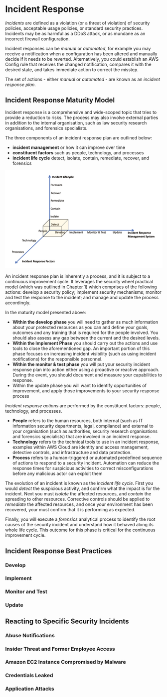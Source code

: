 # Incident Response

*Incidents* are defined as a violation (or a threat of violation) of security policies, acceptable usage policies, or standard security practices. Incidents may be as harmful as a DDoS attack, or as mundane as an incorrect firewall configuration.

Incident responses can be *manual* or *automated*, for example you may receive a notification when a configuration has been altered and manually decide if it needs to be reverted. Alternatively, you could establish an AWS Config rule that receives the changed notification, compares it with the desired state, and takes immediate action to correct the misstep.

The set of actions - either *manual* or *automated* - are known as an *incident response plan*.

## Incident Response Maturity Model

Incident response is a comprehensive and wide-scoped topic that tries to provide a reduction to risks. The process may also involve external parties in addition to the internal organisation, such as law security research organisations, and forensics specialists.

The three components of an incident response plan are outlined below:

- **incident management** or how it can improve over time
- **constituent factors** such as people, technology, and processes
- **incident life cycle** detect, isolate, contain, remediate, recover, and forensics

![incident-response-maturity-model](./incident-response-maturity-model.png)

An incident response plan is inherently a process, and it is subject to a continuous improvement cycle. It leverages the security wheel practical model (which was outlined in [Chapter 1](../chapter-01#the-security-wheel)) which comprises of the following actions: develop a security policy; implement security mechanisms; monitor and test the response to the incident; and manage and update the process accordingly.

In the maturity model presented above:

- **Within the develop phase** you will need to gather as much information about your protected resources as you can and define your goals, outcomes and any training that is required for the people involved. You should also assess any gap between the current and the desired levels.
- **Within the Implement Phase** you should carry out the actions and use tools to close the aforementioned gap. An important portion of this phase focuses on increasing incident visibility (such as using incident notifications) for the responsible personnel.
- **Within the monitor & test phase** you will put your security incident response plan into action either using a proactive or reactive approach. During the event, you should document and measure your capabilities to response.
- Within the update phase you will want to identify opportunities of improvement, and apply those improvements to your security response process

*Incident response actions* are performed by the constituent factors: people, technology, and processes.

- **People** refers to the human resources, both internal (such as IT information security departments, legal, compliance) and external to your organisation (such as authorities, security research organisations and forensics specialists) that are involved in an incident response.
- **Technology** refers to the technical tools to use in an incident response, examples within AWS Cloud are identity and access management, detective controls, and infrastructure and data protection.
- **Process** refers to a human-triggered or automated predefined sequence of actions to respond to a security incident. Automation can reduce the response times for suspicious activities to correct misconfigurations before any malicious actor can exploit them

The evolution of an incident is known as the *incident life cycle*. First you would *detect* the suspicious activity, and confirm what the impact is for the incident. Next you must *isolate* the affected resources, and *contain* the spreading to other resources. Corrective controls should be applied to *remediate* the affected resources, and once your environment has been recovered, your must confirm that it is performing as expected. 

Finally, you will execute a *forensics* analytical process to identify the root causes of the security incident and understand how it behaved along its whole life cycle. This outcome for this phase is critical for the continuous improvement cycle. 



## Incident Response Best Practices

### Develop

### Implement

### Monitor and Test

### Update



## Reacting to Specific Security Incidents

### Abuse Notifications

### Insider Threat and Former Employee Access

### Amazon EC2 Instance Compromised by Malware

### Credentials Leaked

### Application Attacks
